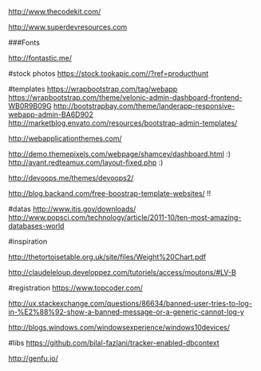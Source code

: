 
http://www.thecodekit.com/

http://www.superdevresources.com

###Fonts

http://fontastic.me/


#stock photos
https://stock.tookapic.com//?ref=producthunt


#templates
https://wrapbootstrap.com/tag/webapp
https://wrapbootstrap.com/theme/velonic-admin-dashboard-frontend-WB0R9B09G
http://bootstrapbay.com/theme/landerapp-responsive-webapp-admin-BA6D902
http://marketblog.envato.com/resources/bootstrap-admin-templates/

http://webapplicationthemes.com/

http://demo.themepixels.com/webpage/shamcey/dashboard.html :)
http://avant.redteamux.com/layout-fixed.php :)



http://devoops.me/themes/devoops2/


http://blog.backand.com/free-boostrap-template-websites/ !!


#datas
http://www.itis.gov/downloads/
http://www.popsci.com/technology/article/2011-10/ten-most-amazing-databases-world

#inspiration

http://thetortoisetable.org.uk/site/files/Weight%20Chart.pdf

http://claudeleloup.developpez.com/tutoriels/access/moutons/#LV-B

#registration 
https://www.topcoder.com/

http://ux.stackexchange.com/questions/86634/banned-user-tries-to-log-in-%E2%88%92-show-a-banned-message-or-a-generic-cannot-log-y


http://blogs.windows.com/windowsexperience/windows10devices/


#libs
https://github.com/bilal-fazlani/tracker-enabled-dbcontext

http://genfu.io/

